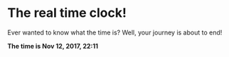 # The real time clock!

Ever wanted to know what the time is? Well, your journey is about to end!

**The time is Nov 12, 2017, 22:11**